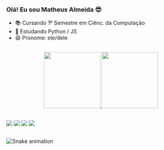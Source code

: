 ### Olá! Eu sou Matheus Almeida 😎

- 📚 Cursando 1º Semestre em Ciênc. da Computação
- 🌱 Estudando Python / JS
- 😄 Pronome: ele/dele
##
<div align="center">
  <a href="https://github.com/Almeidadrk">
  <img height="150em" src="https://github-readme-stats.vercel.app/api?username=Almeidadrk&show_icons=false&theme=onedark&include_all_commits=true&count_private=true"/>
  <img height="150em" src="https://github-readme-stats.vercel.app/api/top-langs/?username=Almeidadrk&layout=compact&langs_count=7&theme=onedark"/>
</div>

##
  
<div> 
  <a href="https://www.instagram.com/almeidadrk/" target="_blank"><img src="https://img.shields.io/badge/-Instagram-%23E4405F?style=for-the-badge&logo=instagram&logoColor=white" target="_blank"></a>
  <a href = "mailto:almeidadrk@outlook.com"><img src="https://img.shields.io/badge/-Gmail-%23333?style=for-the-badge&logo=gmail&logoColor=white" target="_blank"></a>
  <a href="https://www.linkedin.com/in/matheus-almeida-38abb324a/" target="_blank"><img src="https://img.shields.io/badge/-LinkedIn-%230077B5?style=for-the-badge&logo=linkedin&logoColor=white" target="_blank"></a> 
  <a href = "https://twitter.com/almeidadrk"><img src="https://img.shields.io/badge/Twitter-1DA1F2?style=for-the-badge&logo=twitter&logoColor=white"></a>
  
##
  
   ![Snake animation](https://github.com/Almeidadrk/Almeidadrk/blob/output/github-contribution-grid-snake.svg)
 
</div>
